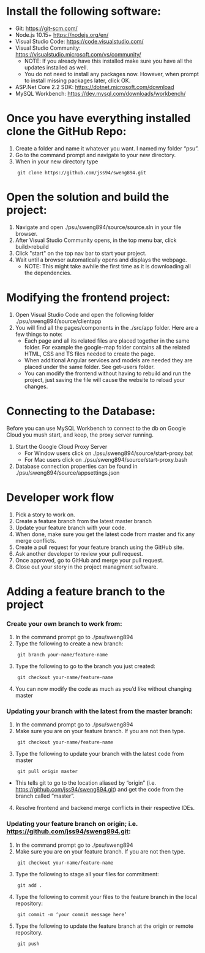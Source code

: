 # Install the following software:
* Git: https://git-scm.com/
* Node.js 10.15+ https://nodejs.org/en/
* Visual Studio Code: https://code.visualstudio.com/
* Visual Studio Community: https://visualstudio.microsoft.com/vs/community/
    - NOTE: If you already have this installed make sure you have all the updates installed as well.
    - You do not need to install any packages now. However, when prompt to install missing packages later, click OK.
* ASP.Net Core 2.2 SDK: https://dotnet.microsoft.com/download
* MySQL Workbench: https://dev.mysql.com/downloads/workbench/

# Once you have everything installed clone the GitHub Repo:
1. Create a folder and name it whatever you want. I named my folder “psu”.
2. Go to the command prompt and navigate to your new directory.
3. When in your new directory type
```
    git clone https://github.com/jss94/sweng894.git
```

# Open the solution and build the project:
1. Navigate and open ./psu/sweng894/source/source.sln in your file browser.
2. After Visual Studio Community opens, in the top menu bar, click build>rebuild
3. Click "start" on the top nav bar to start your project.
4. Wait until a browser automatically opens and displays the webpage. 
    - NOTE: This might take awhile the first time as it is downloading all the dependencies.

# Modifying the frontend project:
1. Open Visual Studio Code and open the following folder ./psu/sweng894/source/clientapp
2. You will find all the pages/components in the ./src/app folder. Here are a few things to note:
    - Each page and all its related files are placed together in the same folder. For example the google-map folder contains all the related HTML, CSS and TS files needed to create the page. 
    - When additional Angular services and models are needed they are placed under the same folder. See get-users folder.
    - You can modify the frontend without having to rebuild and run the project, just saving the file will cause the website to reload your changes.

# Connecting to the Database:
Before you can use MySQL Workbench to connect to the db on Google Cloud you mush start, and keep, the proxy server running.
1. Start the Google Cloud Proxy Server
    - For Window users click on ./psu/sweng894/source/start-proxy.bat
    - For Mac users click on ./psu/sweng894/source/start-proxy.bash
2. Database connection properties can be found in ./psu/sweng894/source/appsettings.json

# Developer work flow
1. Pick a story to work on. 
2. Create a feature branch from the latest master branch
3. Update your feature branch with your code.
4. When done, make sure you get the latest code from master and fix any merge conflicts.
5. Create a pull request for your feature branch using the GitHub site.
6. Ask another developer to review your pull request.
7. Once approved, go to GitHub and merge your pull request.
8. Close out your story in the project managment software.

# Adding a feature branch to the project

### Create your own branch to work from:
1. In the command prompt go to ./psu/sweng894
2. Type the following to create a new branch:
```
    git branch your-name/feature-name
```
3. Type the following to go to the branch you just created:
```
    git checkout your-name/feature-name
```
4. You can now modify the code as much as you’d like without changing master

### Updating your branch with the latest from the master branch:
1. In the command prompt go to ./psu/sweng894
2. Make sure you are on your feature branch. If you are not then type.
```
    git checkout your-name/feature-name
```
3. Type the following to update your branch with the latest code from master
```
    git pull origin master
```
-  This tells git to go to the location aliased by “origin” (i.e. https://github.com/jss94/sweng894.git) and get the code from the branch called “master”.
4. Resolve frontend and backend merge conflicts in their respective IDEs.

### Updating your feature branch on origin; i.e. https://github.com/jss94/sweng894.git:
1. In the command prompt go to ./psu/sweng894
2. Make sure you are on your feature branch. If you are not then type.
```
    git checkout your-name/feature-name
```
3. Type the following to stage all your files for commitment:
```
    git add .
```
4. Type the following to commit your files to the feature branch in the local repository:
```
    git commit -m ‘your commit message here’
```
5. Type the following to update the feature branch at the origin or remote repository. 
```
    git push
```
